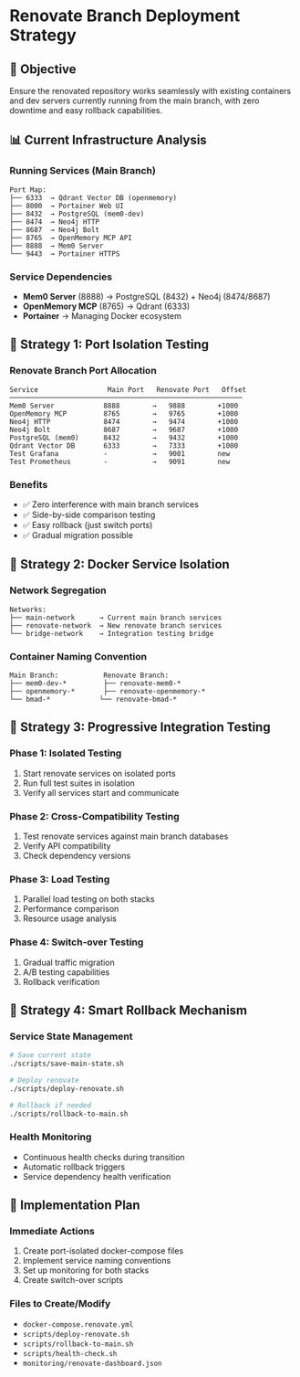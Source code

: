 # Renovate Branch Deployment Strategy

## 🎯 Objective
Ensure the renovated repository works seamlessly with existing containers and dev servers currently running from the main branch, with zero downtime and easy rollback capabilities.

## 📊 Current Infrastructure Analysis

### Running Services (Main Branch)
```
Port Map:
├── 6333  → Qdrant Vector DB (openmemory)
├── 8000  → Portainer Web UI
├── 8432  → PostgreSQL (mem0-dev)
├── 8474  → Neo4j HTTP
├── 8687  → Neo4j Bolt
├── 8765  → OpenMemory MCP API
├── 8888  → Mem0 Server
└── 9443  → Portainer HTTPS
```

### Service Dependencies
- **Mem0 Server** (8888) → PostgreSQL (8432) + Neo4j (8474/8687)
- **OpenMemory MCP** (8765) → Qdrant (6333)
- **Portainer** → Managing Docker ecosystem

## 🔧 Strategy 1: Port Isolation Testing

### Renovate Branch Port Allocation
```
Service                 Main Port   Renovate Port   Offset
─────────────────────────────────────────────────────────
Mem0 Server            8888        →   9888        +1000
OpenMemory MCP         8765        →   9765        +1000
Neo4j HTTP             8474        →   9474        +1000
Neo4j Bolt             8687        →   9687        +1000
PostgreSQL (mem0)      8432        →   9432        +1000
Qdrant Vector DB       6333        →   7333        +1000
Test Grafana           -           →   9001        new
Test Prometheus        -           →   9091        new
```

### Benefits
- ✅ Zero interference with main branch services
- ✅ Side-by-side comparison testing
- ✅ Easy rollback (just switch ports)
- ✅ Gradual migration possible

## 🐳 Strategy 2: Docker Service Isolation

### Network Segregation
```
Networks:
├── main-network      → Current main branch services
├── renovate-network  → New renovate branch services
└── bridge-network    → Integration testing bridge
```

### Container Naming Convention
```
Main Branch:           Renovate Branch:
├── mem0-dev-*         ├── renovate-mem0-*
├── openmemory-*       ├── renovate-openmemory-*
└── bmad-*            └── renovate-bmad-*
```

## 🧪 Strategy 3: Progressive Integration Testing

### Phase 1: Isolated Testing
1. Start renovate services on isolated ports
2. Run full test suites in isolation
3. Verify all services start and communicate

### Phase 2: Cross-Compatibility Testing
1. Test renovate services against main branch databases
2. Verify API compatibility
3. Check dependency versions

### Phase 3: Load Testing
1. Parallel load testing on both stacks
2. Performance comparison
3. Resource usage analysis

### Phase 4: Switch-over Testing
1. Gradual traffic migration
2. A/B testing capabilities
3. Rollback verification

## 🔄 Strategy 4: Smart Rollback Mechanism

### Service State Management
```bash
# Save current state
./scripts/save-main-state.sh

# Deploy renovate
./scripts/deploy-renovate.sh

# Rollback if needed
./scripts/rollback-to-main.sh
```

### Health Monitoring
- Continuous health checks during transition
- Automatic rollback triggers
- Service dependency health verification

## 🚀 Implementation Plan

### Immediate Actions
1. Create port-isolated docker-compose files
2. Implement service naming conventions
3. Set up monitoring for both stacks
4. Create switch-over scripts

### Files to Create/Modify
- `docker-compose.renovate.yml`
- `scripts/deploy-renovate.sh`
- `scripts/rollback-to-main.sh`
- `scripts/health-check.sh`
- `monitoring/renovate-dashboard.json` 